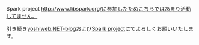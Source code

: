 Spark project http://www.libspark.org/に参加したためこちらではあまり活動してません。

引き続き[yoshiweb.NET-blog](http://yoshiweb.net/blog/)および[Spark project](http://www.libspark.org/)にてよろしくお願いいたします。